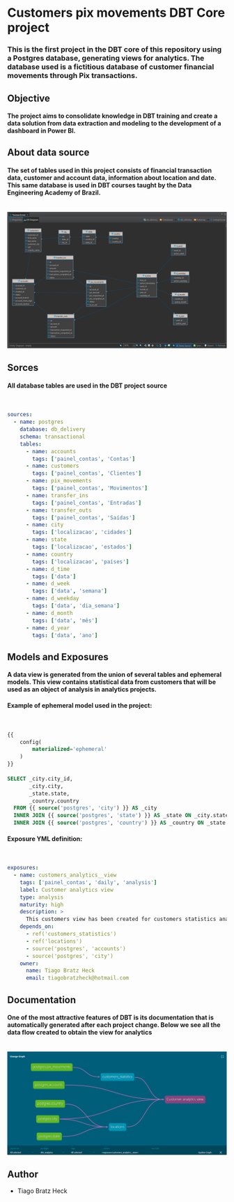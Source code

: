 # Customers pix movements DBT Core project

### This is the first project in the DBT core of this repository using a Postgres database, generating views for analytics. The database used is a fictitious database of customer financial movements through Pix transactions.

## Objective

#### The project aims to consolidate knowledge in DBT training and create a data solution from data extraction and modeling to the development of a dashboard in Power BI.

## About data source

#### The set of tables used in this project consists of financial transaction data, customer and account data, information about location and date. This same database is used in DBT courses taught by the Data Engineering Academy of Brazil.
&nbsp;
![alt text](images/banco_postgres.png "Postgress database tables")

## Sorces

#### All database tables are used in the DBT project source
&nbsp;
```yml
sources:
  - name: postgres
    database: db_delivery
    schema: transactional
    tables:
      - name: accounts
        tags: ['painel_contas', 'Contas']
      - name: customers
        tags: ['painel_contas', 'Clientes']
      - name: pix_movements
        tags: ['painel_contas', 'Movimentos']
      - name: transfer_ins
        tags: ['painel_contas', 'Entradas']
      - name: transfer_outs
        tags: ['painel_contas', 'Saídas']
      - name: city
        tags: ['localizacao', 'cidades']
      - name: state
        tags: ['localizacao', 'estados']
      - name: country
        tags: ['localizacao', 'países']
      - name: d_time
        tags: ['data']
      - name: d_week
        tags: ['data', 'semana']
      - name: d_weekday
        tags: ['data', 'dia_semana']
      - name: d_month
        tags: ['data', 'mês']
      - name: d_year
        tags: ['data', 'ano']
```

## Models and Exposures

#### A data view is generated from the union of several tables and ephemeral models. This view contains statistical data from customers that will be used as an object of analysis in analytics projects.


#### Example of ephemeral model used in the project:
&nbsp;
~~~~sql
{{
    config(
        materialized='ephemeral'
    )
}}

SELECT _city.city_id,
       _city.city,
       _state.state,
       _country.country
  FROM {{ source('postgres', 'city') }} AS _city
  INNER JOIN {{ source('postgres', 'state') }} AS _state ON _city.state_id = _state.state_id
  INNER JOIN {{ source('postgres', 'country') }} AS _country ON _state.country_id = _country.country_id
~~~~

#### Exposure YML definition:
&nbsp;
```yml
exposures:
  - name: customers_analytics__view
    tags: ['painel_contas', 'daily', 'analysis']
    label: Customer analytics view
    type: analysis
    maturity: high    
    description: >
      This customers view has been created for customers statistics analysis purposes
    depends_on:
      - ref('customers_statistics')
      - ref('locations')     
      - source('postgres', 'accounts')
      - source('postgres', 'city')  
    owner:
      name: Tiago Bratz Heck
      email: tiagobratzheck@hotmail.com
```

## Documentation

#### One of the most attractive features of DBT is its documentation that is automatically generated after each project change. Below we see all the data flow created to obtain the view for analytics

&nbsp;
![alt text](images/dbt_diagram.png "customers analytics view")

## Author
- Tiago Bratz Heck
[^1]:Acesse meu perfil no [LinkedIn](https://www.linkedin.com/in/tiago-bratz-heck-0b9b5696/)